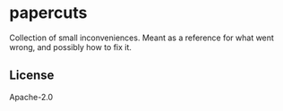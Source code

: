 # papercuts
Collection of small inconveniences. Meant as a reference for what went wrong,
and possibly how to fix it.

## License
Apache-2.0
